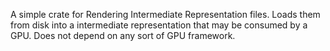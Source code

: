 A simple crate for Rendering Intermediate Representation files. Loads them from disk into a intermediate representation that may be consumed by a GPU. Does not depend on any sort of GPU framework.